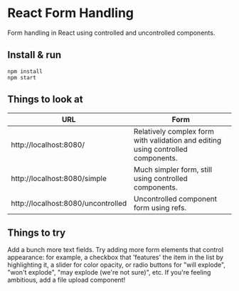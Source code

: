 # React Form Handling

Form handling in React using controlled and uncontrolled components.


## Install & run

```shell
npm install
npm start
```


## Things to look at

URL                                | Form                                                                             
-----------------------------------|-----
http://localhost:8080/             | Relatively complex form with validation and editing using controlled components. 
http://localhost:8080/simple       | Much simpler form, still using controlled components.                           
http://localhost:8080/uncontrolled | Uncontrolled component form using refs.                                         


## Things to try

Add a bunch more text fields. Try adding more form elements that control appearance: for example, a checkbox that 'features' the item in the list by highlighting it, a slider for color opacity, or radio buttons for "will explode", "won't explode", "may explode (we're not sure)", etc. If you're feeling ambitious, add a file upload component!
